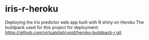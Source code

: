# iris-r-heroku
Deploying the iris predictor web app built with R shiny on Heroku
The buildpack used for this project for deployment: https://github.com/virtualstaticvoid/heroku-buildpack-r.git
